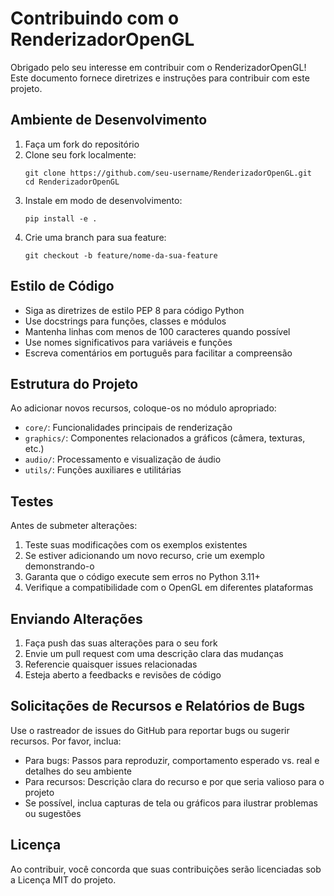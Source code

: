 # Contribuindo com o RenderizadorOpenGL

Obrigado pelo seu interesse em contribuir com o RenderizadorOpenGL! Este documento fornece diretrizes e instruções para contribuir com este projeto.

## Ambiente de Desenvolvimento

1. Faça um fork do repositório
2. Clone seu fork localmente:
   ```
   git clone https://github.com/seu-username/RenderizadorOpenGL.git
   cd RenderizadorOpenGL
   ```
3. Instale em modo de desenvolvimento:
   ```
   pip install -e .
   ```
4. Crie uma branch para sua feature:
   ```
   git checkout -b feature/nome-da-sua-feature
   ```

## Estilo de Código

- Siga as diretrizes de estilo PEP 8 para código Python
- Use docstrings para funções, classes e módulos
- Mantenha linhas com menos de 100 caracteres quando possível
- Use nomes significativos para variáveis e funções
- Escreva comentários em português para facilitar a compreensão

## Estrutura do Projeto

Ao adicionar novos recursos, coloque-os no módulo apropriado:

- `core/`: Funcionalidades principais de renderização
- `graphics/`: Componentes relacionados a gráficos (câmera, texturas, etc.)
- `audio/`: Processamento e visualização de áudio
- `utils/`: Funções auxiliares e utilitárias

## Testes

Antes de submeter alterações:

1. Teste suas modificações com os exemplos existentes
2. Se estiver adicionando um novo recurso, crie um exemplo demonstrando-o
3. Garanta que o código execute sem erros no Python 3.11+
4. Verifique a compatibilidade com o OpenGL em diferentes plataformas

## Enviando Alterações

1. Faça push das suas alterações para o seu fork
2. Envie um pull request com uma descrição clara das mudanças
3. Referencie quaisquer issues relacionadas
4. Esteja aberto a feedbacks e revisões de código

## Solicitações de Recursos e Relatórios de Bugs

Use o rastreador de issues do GitHub para reportar bugs ou sugerir recursos. Por favor, inclua:

- Para bugs: Passos para reproduzir, comportamento esperado vs. real e detalhes do seu ambiente
- Para recursos: Descrição clara do recurso e por que seria valioso para o projeto
- Se possível, inclua capturas de tela ou gráficos para ilustrar problemas ou sugestões

## Licença

Ao contribuir, você concorda que suas contribuições serão licenciadas sob a Licença MIT do projeto.